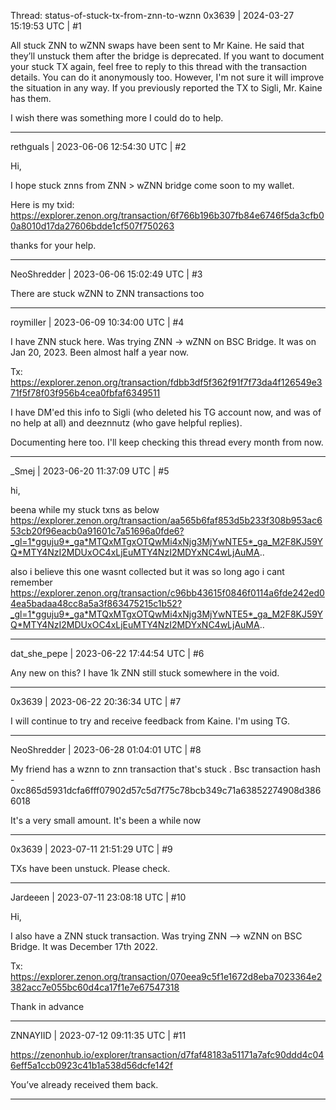 Thread: status-of-stuck-tx-from-znn-to-wznn
0x3639 | 2024-03-27 15:19:53 UTC | #1

All stuck ZNN to wZNN swaps have been sent to Mr Kaine. He said that they’ll unstuck them after the bridge is deprecated.  If you want to document your stuck TX again, feel free to reply to this thread with the transaction details.  You can do it anonymously too.  However, I'm not sure it will improve the situation in any way.  If you previously reported the TX to Sigli, Mr. Kaine has them.

I wish there was something more I could do to help.

-------------------------

rethguals | 2023-06-06 12:54:30 UTC | #2

Hi,

I hope stuck znns from ZNN > wZNN bridge come soon to my wallet.

Here is my txid: https://explorer.zenon.org/transaction/6f766b196b307fb84e6746f5da3cfb00a8010d17da27606bdde1cf507f750263

thanks for your help.

-------------------------

NeoShredder | 2023-06-06 15:02:49 UTC | #3

There are stuck wZNN to ZNN transactions too

-------------------------

roymiller | 2023-06-09 10:34:00 UTC | #4

I have ZNN stuck here. Was trying ZNN -> wZNN on BSC Bridge. It was on Jan 20, 2023. Been almost half a year now.

Tx: https://explorer.zenon.org/transaction/fdbb3df5f362f91f7f73da4f126549e371f5f78f03f956b4cea0fbfaf6349511

I have DM'ed this info to Sigli (who deleted his TG account now, and was of no help at all) and deeznnutz (who gave helpful replies).

Documenting here too. I'll keep checking this thread every month from now.

-------------------------

_Smej | 2023-06-20 11:37:09 UTC | #5

hi,

beena while my stuck txns as below
https://explorer.zenon.org/transaction/aa565b6faf853d5b233f308b953ac653cb20f96eacb0a91601c7a51696a0fde6?_gl=1*gguju9*_ga*MTQxMTgxOTQwMi4xNjg3MjYwNTE5*_ga_M2F8KJ59YQ*MTY4NzI2MDUxOC4xLjEuMTY4NzI2MDYxNC4wLjAuMA..

also i believe this one wasnt collected but it was so long ago i cant remember
https://explorer.zenon.org/transaction/c96bb43615f0846f0114a6fde242ed04ea5badaa48cc8a5a3f863475215c1b52?_gl=1*gguju9*_ga*MTQxMTgxOTQwMi4xNjg3MjYwNTE5*_ga_M2F8KJ59YQ*MTY4NzI2MDUxOC4xLjEuMTY4NzI2MDYxNC4wLjAuMA..

-------------------------

dat_she_pepe | 2023-06-22 17:44:54 UTC | #6

Any new on this? I have 1k ZNN still stuck somewhere in the void.

-------------------------

0x3639 | 2023-06-22 20:36:34 UTC | #7

I will continue to try and receive feedback from Kaine.  I'm using TG.

-------------------------

NeoShredder | 2023-06-28 01:04:01 UTC | #8

My friend has a  wznn to znn transaction that's stuck .
Bsc transaction hash - 0xc865d5931dcfa6fff07902d57c5d7f75c78bcb349c71a63852274908d3866018

It's a very small amount. It's been a while now

-------------------------

0x3639 | 2023-07-11 21:51:29 UTC | #9

TXs have been unstuck.  Please check.

-------------------------

Jardeeen | 2023-07-11 23:08:18 UTC | #10

Hi, 

I also have a ZNN stuck transaction. Was trying ZNN --> wZNN on BSC Bridge. It was December 17th 2022. 

Tx:
https://explorer.zenon.org/transaction/070eea9c5f1e1672d8eba7023364e2382acc7e055bc60d4ca17f1e7e67547318

Thank in advance

-------------------------

ZNNAYIID | 2023-07-12 09:11:35 UTC | #11

https://zenonhub.io/explorer/transaction/d7faf48183a51171a7afc90ddd4c046eff5a1ccb0923c41b1a538d56dcfe142f

You’ve already received them back.

-------------------------


